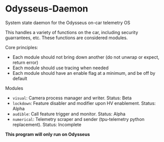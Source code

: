 # Odysseus-Daemon
System state daemon for the Odysseus on-car telemetry OS

This handles a variety of functions on the car, including security guarrantees, etc.
These functions are considered modules.

Core principles:
- Each module should not bring down another (do not unwrap or expect, return error)
- Each module should use tracing when needed
- Each module should have an enable flag at a minimum, and be off by default


Modules
- `visual`: Camera process manager and writer.  Status: Beta
- `lockdown`: Feature disabler and modifier upon HV enablement.  Status: Alpha
- `audible`: Call feature trigger and monitor.  Status: Alpha
- `numerical`: Telemetry scraper and sender (tpu-telemetry python replacement).  Status: Incomplete


**This program will only run on Odysseus**
